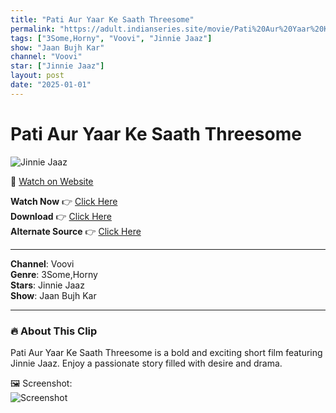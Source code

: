```yaml
---
title: "Pati Aur Yaar Ke Saath Threesome"
permalink: "https://adult.indianseries.site/movie/Pati%20Aur%20Yaar%20Ke%20Saath%20Threesome"
tags: ["3Some,Horny", "Voovi", "Jinnie Jaaz"]
show: "Jaan Bujh Kar"
channel: "Voovi"
star: ["Jinnie Jaaz"]
layout: post
date: "2025-01-01"
---
```


# Pati Aur Yaar Ke Saath Threesome

![Jinnie Jaaz](https://shorts.desisins.com/wp-content/uploads/2024/11/Threesome-Jinnie-Jaaz-Jaan-Bujh-Kar-Voovi-DesiSins.com_.jpg)

🔗 [Watch on Website](https://adult.indianseries.site/movie/Pati%20Aur%20Yaar%20Ke%20Saath%20Threesome)

**Watch Now** 👉 [Click Here](https://adult.indianseries.site/movie/Pati%20Aur%20Yaar%20Ke%20Saath%20Threesome)  
**Download** 👉 [Click Here](https://adult.indianseries.site/movie/Pati%20Aur%20Yaar%20Ke%20Saath%20Threesome)  
**Alternate Source** 👉 [Click Here](https://adult.indianseries.site/movie/Pati%20Aur%20Yaar%20Ke%20Saath%20Threesome)

---

**Channel**: Voovi  
**Genre**: 3Some,Horny  
**Stars**: Jinnie Jaaz  
**Show**: Jaan Bujh Kar

---

### 🔥 About This Clip

Pati Aur Yaar Ke Saath Threesome is a bold and exciting short film featuring Jinnie Jaaz. Enjoy a passionate story filled with desire and drama.
 
🖼️ Screenshot:  
![Screenshot](https://shorts.desisins.com/wp-content/uploads/2024/11/Threesome-Jinnie-Jaaz-Jaan-Bujh-Kar-Voovi-DesiSins.com_.jpg)
